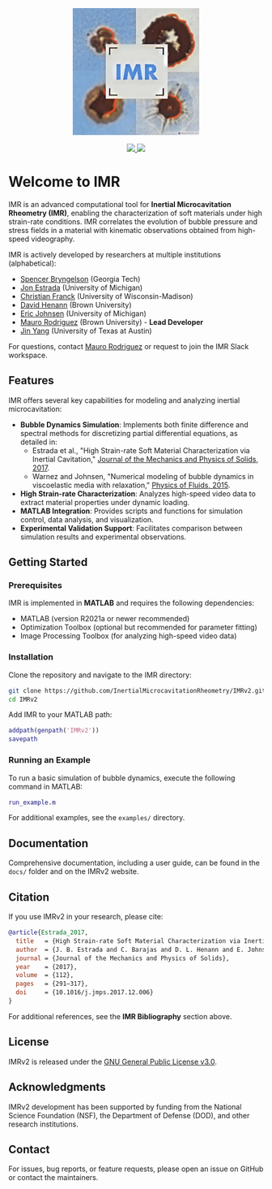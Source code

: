 <p align="center">
  <a href="https://imr.org">
    <img src="docs/imr.jfif" alt="IMR Banner" width="250"/>
  </a>
</p>

<p align="center">
  <a href="https://doi.org/10.1016/j.jmps.2017.12.006" target="_blank">
    <img src="https://zenodo.org/badge/doi/10.1016/j.jmps.2017.12.006.svg" />
  </a>
  <a href="https://www.gnu.org/licenses/gpl-3.0.html">
    <img src="https://img.shields.io/badge/License-GPLv3-blue.svg" />
  </a>
</p>

# Welcome to IMR

IMR is an advanced computational tool for **Inertial Microcavitation Rheometry (IMR)**, enabling the characterization of soft materials under high strain-rate conditions. IMR correlates the evolution of bubble pressure and stress fields in a material with kinematic observations obtained from high-speed videography.

IMR is actively developed by researchers at multiple institutions (alphabetical):
- [Spencer Bryngelson](https://comp-physics.group/) (Georgia Tech)
- [Jon Estrada](https://me.engin.umich.edu/people/faculty/jon-estrada/) (University of Michigan)
- [Christian Franck](https://directory.engr.wisc.edu/me/Faculty/Franck_Christian/) (University of Wisconsin-Madison)
- [David Henann](https://vivo.brown.edu/display/dhenann) (Brown University)
- [Eric Johnsen](https://me.engin.umich.edu/people/faculty/eric-johnsen/) (University of Michigan)
- [Mauro Rodriguez](https://vivo.brown.edu/display/mrodri97) (Brown University) - **Lead Developer**
- [Jin Yang](https://sites.utexas.edu/yang) (University of Texas at Austin)

For questions, contact [Mauro Rodriguez](mailto:mrodri97@brown.edu) or request to join the IMR Slack workspace.

## Features

IMR offers several key capabilities for modeling and analyzing inertial microcavitation:

- **Bubble Dynamics Simulation**: Implements both finite difference and spectral methods for discretizing partial differential equations, as detailed in:
  - Estrada et al., "High Strain-rate Soft Material Characterization via Inertial Cavitation," [Journal of the Mechanics and Physics of Solids, 2017](https://doi.org/10.1016/j.jmps.2017.12.006).
  - Warnez and Johnsen, "Numerical modeling of bubble dynamics in viscoelastic media with relaxation," [Physics of Fluids, 2015](https://doi.org/10.1063/1.4928860).
- **High Strain-rate Characterization**: Analyzes high-speed video data to extract material properties under dynamic loading.
- **MATLAB Integration**: Provides scripts and functions for simulation control, data analysis, and visualization.
- **Experimental Validation Support**: Facilitates comparison between simulation results and experimental observations.

## Getting Started

### Prerequisites

IMR is implemented in **MATLAB** and requires the following dependencies:

- MATLAB (version R2021a or newer recommended)
- Optimization Toolbox (optional but recommended for parameter fitting)
- Image Processing Toolbox (for analyzing high-speed video data)

### Installation

Clone the repository and navigate to the IMR directory:

```bash
git clone https://github.com/InertialMicrocavitationRheometry/IMRv2.git
cd IMRv2
```

Add IMR to your MATLAB path:

```matlab
addpath(genpath('IMRv2'))
savepath
```

### Running an Example

To run a basic simulation of bubble dynamics, execute the following command in MATLAB:

```matlab
run_example.m
```

For additional examples, see the `examples/` directory.

## Documentation

Comprehensive documentation, including a user guide, can be found in the `docs/` folder and on the IMRv2 website.

## Citation

If you use IMRv2 in your research, please cite:

```bibtex
@article{Estrada_2017,
  title   = {High Strain-rate Soft Material Characterization via Inertial Cavitation},
  author  = {J. B. Estrada and C. Barajas and D. L. Henann and E. Johnsen and C. Franck},
  journal = {Journal of the Mechanics and Physics of Solids},
  year    = {2017},
  volume  = {112},
  pages   = {291–317},
  doi     = {10.1016/j.jmps.2017.12.006}
}
```

For additional references, see the **IMR Bibliography** section above.

## License

IMRv2 is released under the [GNU General Public License v3.0](LICENSE).

## Acknowledgments

IMRv2 development has been supported by funding from the National Science Foundation (NSF), the Department of Defense (DOD), and other research institutions.

## Contact

For issues, bug reports, or feature requests, please open an issue on GitHub or contact the maintainers.


